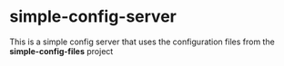 # simple-config-server

This is a simple config server that uses the configuration files from the **simple-config-files** project
